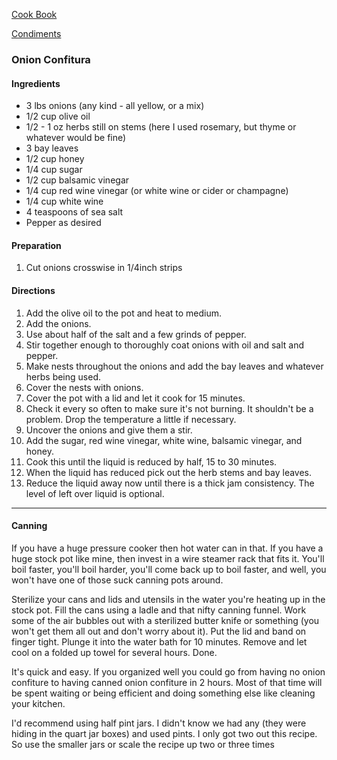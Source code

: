 [Cook Book](https://github.com/vmsmith/CookBook/blob/master/README.md)  

[Condiments](https://github.com/vmsmith/CookBook/blob/master/condiment.md)  

### Onion Confitura  

#### Ingredients

* 3 lbs onions (any kind - all yellow, or a mix)   
* 1/2 cup olive oil  
* 1/2 - 1 oz herbs still on stems (here I used rosemary, but thyme or whatever would be fine)  
* 3 bay leaves  
* 1/2 cup honey  
* 1/4 cup sugar  
* 1/2 cup balsamic vinegar  
* 1/4 cup red wine vinegar (or white wine or cider or champagne)  
* 1/4 cup white wine  
* 4 teaspoons of sea salt    
* Pepper as desired  

#### Preparation

1. Cut onions crosswise in 1/4inch strips  

#### Directions

1. Add the olive oil to the pot and heat to medium.  
2. Add the onions.   
3. Use about half of the salt and a few grinds of pepper.   
4. Stir together enough to thoroughly coat onions with oil and salt and pepper.   
5. Make nests throughout the onions and add the bay leaves and whatever herbs being used.   
5. Cover the nests with onions.  
6. Cover the pot with a lid and let it cook for 15 minutes.  
7. Check it every so often to make sure it's not burning. It shouldn't be a problem. Drop the temperature a little if necessary.  
8. Uncover the onions and give them a stir.  
9. Add the sugar, red wine vinegar, white wine, balsamic vinegar, and honey.   
10. Cook this until the liquid is reduced by half, 15 to 30 minutes.  
11. When the liquid has reduced pick out the herb stems and bay leaves.  
12. Reduce the liquid away now until there is a thick jam consistency. The level of left over liquid is optional.  

-----

#### Canning

If you have a huge pressure cooker then hot water can in that. If you have a huge stock pot like mine, then invest in a wire steamer rack that fits it. You'll boil faster, you'll boil harder,  you'll come back up to boil faster, and well, you won't have one of those suck canning pots around.

Sterilize your cans and lids and utensils in the water you're heating up in the stock pot. Fill the cans using a ladle and that nifty canning funnel. Work some of the air bubbles out with a sterilized butter knife or something (you won't get them all out and don't worry about it). Put the lid and band on finger tight. Plunge it into the water bath for 10 minutes. Remove and let cool on a folded up towel for several hours. Done.

It's quick and easy. If you organized well you could go from having no onion confiture to having canned onion confiture in 2 hours. Most of that time will be spent waiting or being efficient and doing something else like cleaning your kitchen.

I'd recommend using half pint jars. I didn't know we had any (they were hiding in the quart jar boxes) and used pints. I only got two out this recipe. So use the smaller jars or scale the recipe up two or three times
